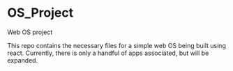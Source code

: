 # OS_Project
Web OS project 

This repo contains the necessary files for a simple web OS being built using react. 
Currently, there is only a handful of apps associated, but will be expanded.
